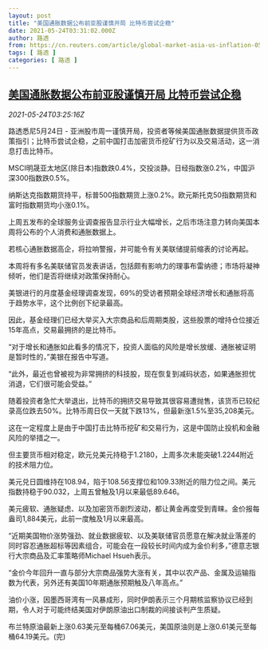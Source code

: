 ```yaml
---
layout: post
title: "美国通胀数据公布前亚股谨慎开局 比特币尝试企稳"
date: 2021-05-24T03:31:02.000Z
author: 路透
from: https://cn.reuters.com/article/global-market-asia-us-inflation-0524-idCNKCS2D506G
tags: [ 路透 ]
categories: [ 路透 ]
---
```

<!--1621827062000-->
[美国通胀数据公布前亚股谨慎开局 比特币尝试企稳](https://cn.reuters.com/article/global-market-asia-us-inflation-0524-idCNKCS2D506G)
------

<div>
<div><i>2021-05-24T03:25:16Z</i></div><p>路透悉尼5月24日 - 亚洲股市周一谨慎开局，投资者等候美国通胀数据提供货币政策指引；比特币尝试企稳，之前中国打击加密货币挖矿行为以及交易活动，这一消息打击比特币。</p><p>MSCI明晟亚太地区(除日本)指数跌0.4%，交投淡静。日经指数涨0.2%，中国沪深300指数跌0.5%。</p><p>纳斯达克指数期货持平，标普500指数期货上涨0.2%。欧元斯托克50指数期货和富时指数期货均小涨0.1%。</p><p>上周五发布的全球服务业调查报告显示行业大幅增长，之后市场注意力转向美国本周将公布的个人消费和通胀数据上。</p><p>若核心通胀数据高企，将拉响警报，并可能令有关美联储提前缩表的讨论再起。</p><p>本周将有多名美联储官员发表讲话，包括颇有影响力的理事布雷纳德；市场将凝神倾听，他们是否将继续对政策保持耐心。</p><p>美银进行的月度基金经理调查发现，69%的受访者预期全球经济增长和通胀将高于趋势水平，这个比例创下纪录最高。</p><p>因此，基金经理们已经大举买入大宗商品和后周期类股，这些股票的增持仓位接近15年高点，交易最拥挤的是比特币。</p><p>“对于增长和通胀如此看多的情况下，投资人面临的风险是增长放缓、通胀被证明是暂时性的，”美银在报告中写道。</p><p>“此外，最近也曾被视为非常拥挤的科技股，现在恢复到减码状态，如果通胀担忧消退，它们很可能会受益。”</p><p>随着投资者急忙大举退出，比特币的拥挤交易导致其很容易遭抛售，该货币已较纪录高位跌去50%。比特币周日仅一天就下跌13%，但最新涨1.5%至35,208美元。</p><p>这在一定程度上是由于中国打击比特币挖矿和交易行为，这是中国防止投机和金融风险的举措之一。</p><p>但主要货币相对稳定，欧元兑美元持稳于1.2180，上周多次未能突破1.2244附近的技术阻力位。</p><p>美元兑日圆维持在108.94，陷于108.56支撑位和109.33附近的阻力位之间。美元指数持稳于90.032，上周五曾触及1月以来最低89.646。</p><p>美元疲软、通胀疑虑、以及加密货币剧烈波动，都让黄金再度受到青睐。金价报每盎司1,884美元，此前一度触及1月以来最高。</p><p>“近期美国物价涨势强劲、就业数据疲软、以及美联储官员愿意在解决就业落差的同时容忍通胀超标等因素组合，可能会在一段较长时间内成为金价利多，”德意志银行大宗商品及汇率策略师Michael Hsueh表示。</p><p>“金价今年回升一直与部分大宗商品强势大涨有关，其中以农产品、金属及运输指数为代表，另外还有美国10年期通胀预期触及八年高点。”</p><p>油价小涨，因墨西哥湾有一风暴成形，同时伊朗表示三个月期核监察协议已经到期，令人对于可能终结美国对伊朗原油出口制裁的间接谈判产生质疑。</p><p>布兰特原油最新上涨0.63美元至每桶67.06美元，美国原油则是上涨0.61美元至每桶64.19美元。(完)</p>
</div>

